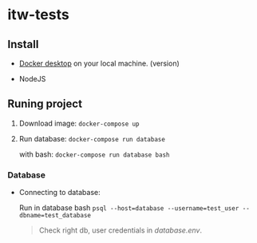 # itw-tests

## Install

* [Docker desktop](https://www.docker.com/products/docker-desktop) on your local machine.
(version)

* NodeJS


## Runing project

1. Download image: ```docker-compose up```
2. Run database: ```docker-compose run database```

    with bash: ```docker-compose run database bash```


### Database

* Connecting to database: 

    Run in database bash
    ```psql --host=database --username=test_user --dbname=test_database```
    >Check right db, user credentials in *database.env*.


